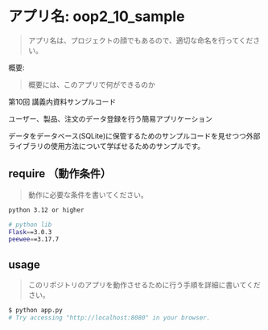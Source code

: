 # アプリ名: oop2_10_sample
> アプリ名は、プロジェクトの顔でもあるので、適切な命名を行ってください。

概要:
> 概要には、このアプリで何ができるのか

第10回 講義内資料サンプルコード

ユーザー、製品、注文のデータ登録を行う簡易アプリケーション

データをデータベース(SQLite)に保管するためのサンプルコードを見せつつ外部ライブラリの使用方法について学ばせるためのサンプルです。


## require （動作条件）

> 動作に必要な条件を書いてください。

```bash
python 3.12 or higher

# python lib
Flask==3.0.3
peewee==3.17.7
```

## usage

> このリポジトリのアプリを動作させるために行う手順を詳細に書いてください。

```bash
$ python app.py
# Try accessing "http://localhost:8080" in your browser.
```
